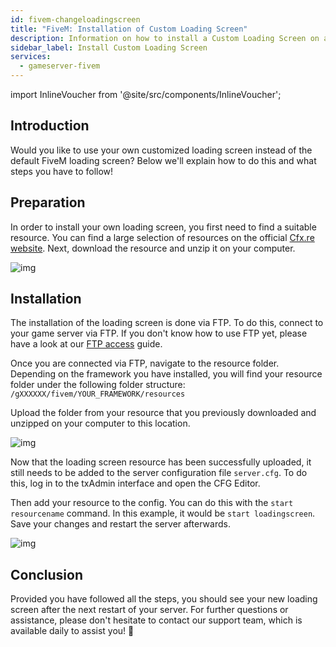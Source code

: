 ```yaml
---
id: fivem-changeloadingscreen
title: "FiveM: Installation of Custom Loading Screen"
description: Information on how to install a Custom Loading Screen on a FiveM server from ZAP-Hosting - ZAP-Hosting.com documentation
sidebar_label: Install Custom Loading Screen
services:
  - gameserver-fivem
---
```


import InlineVoucher from '@site/src/components/InlineVoucher';



## Introduction

Would you like to use your own customized loading screen instead of the default FiveM loading screen? Below we'll explain how to do this and what steps you have to follow!

<InlineVoucher />



## Preparation

In order to install your own loading screen, you first need to find a suitable resource. You can find a large selection of resources on the official [Cfx.re website](https://forum.cfx.re/c/releases/7). Next, download the resource and unzip it on your computer.

![img](https://screensaver01.zap-hosting.com/index.php/s/zZKWWMWCJPqKonj/preview)



## Installation

The installation of the loading screen is done via FTP. To do this, connect to your game server via FTP. If you don't know how to use FTP yet, please have a look at our [FTP access](gameserver-ftpaccess.md) guide. 

Once you are connected via FTP, navigate to the resource folder. Depending on the framework you have installed, you will find your resource folder under the following folder structure: `/gXXXXXX/fivem/YOUR_FRAMEWORK/resources`

Upload the folder from your resource that you previously downloaded and unzipped on your computer to this location.

![img](https://screensaver01.zap-hosting.com/index.php/s/qkYBKoMox94EEWK/download)



Now that the loading screen resource has been successfully uploaded, it still needs to be added to the server configuration file `server.cfg`. To do this, log in to the txAdmin interface and open the CFG Editor. 

Then add your resource to the config. You can do this with the `start resourcename` command. In this example, it would be `start loadingscreen`. Save your changes and restart the server afterwards. 

![img](https://screensaver01.zap-hosting.com/index.php/s/gxniiKj3HmLGeEE/preview)







## Conclusion

Provided you have followed all the steps, you should see your new loading screen after the next restart of your server. For further questions or assistance, please don't hesitate to contact our support team, which is available daily to assist you! 🙂

<InlineVoucher />
